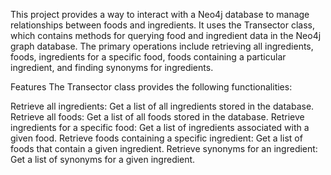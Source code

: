 This project provides a way to interact with a Neo4j database to manage relationships between foods and ingredients. It uses the Transector class, which contains methods for querying food and ingredient data in the Neo4j graph database. The primary operations include retrieving all ingredients, foods, ingredients for a specific food, foods containing a particular ingredient, and finding synonyms for ingredients.

Features
The Transector class provides the following functionalities:

Retrieve all ingredients: Get a list of all ingredients stored in the database.
Retrieve all foods: Get a list of all foods stored in the database.
Retrieve ingredients for a specific food: Get a list of ingredients associated with a given food.
Retrieve foods containing a specific ingredient: Get a list of foods that contain a given ingredient.
Retrieve synonyms for an ingredient: Get a list of synonyms for a given ingredient.
